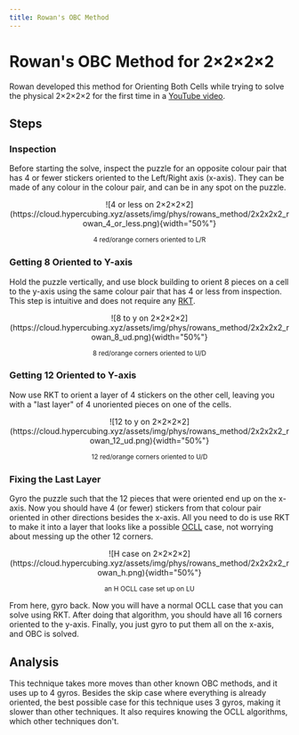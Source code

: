 ```yaml
---
title: Rowan's OBC Method
---
```


# Rowan's OBC Method for 2×2×2×2

Rowan developed this method for Orienting Both Cells while trying to solve the physical 2×2×2×2 for the first time in a [YouTube video](https://www.youtube.com/watch?v=w7w_Jn5oEwY).

## Steps

### Inspection

Before starting the solve, inspect the puzzle for an opposite colour pair that has 4 or fewer stickers oriented to the Left/Right axis (x-axis). They can be made of any colour in the colour pair, and can be in any spot on the puzzle.

<center>![4 or less on 2×2×2×2](https://cloud.hypercubing.xyz/assets/img/phys/rowans_method/2x2x2x2_rowan_4_or_less.png){width="50%"}

<small> 4 red/orange corners oriented to L/R </small> </center>

### Getting 8 Oriented to Y-axis

Hold the puzzle vertically, and use block building to orient 8 pieces on a cell to the y-axis using the same colour pair that has 4 or less from inspection. This step is intuitive and does not require any [RKT](/techniques/rkt).

<center>![8 to y on 2×2×2×2](https://cloud.hypercubing.xyz/assets/img/phys/rowans_method/2x2x2x2_rowan_8_ud.png){width="50%"}

<small> 8 red/orange corners oriented to U/D </small> </center>


### Getting 12 Oriented to Y-axis

Now use RKT to orient a layer of 4 stickers on the other cell, leaving you with a "last layer" of 4 unoriented pieces on one of the cells.

<center>![12 to y on 2×2×2×2](https://cloud.hypercubing.xyz/assets/img/phys/rowans_method/2x2x2x2_rowan_12_ud.png){width="50%"}

<small> 12 red/orange corners oriented to U/D </small> </center>

### Fixing the Last Layer

Gyro the puzzle such that the 12 pieces that were oriented end up on the x-axis. Now you should have 4 (or fewer) stickers from that colour pair oriented in other directions besides the x-axis. All you need to do is use RKT to make it into a layer that looks like a possible [OCLL](https://jperm.net/algs/2x2/oll) case, not worrying about messing up the other 12 corners.

<center>![H case on 2×2×2×2](https://cloud.hypercubing.xyz/assets/img/phys/rowans_method/2x2x2x2_rowan_h.png){width="50%"}

<small> an H OCLL case set up on LU </small> </center>

From here, gyro back. Now you will have a normal OCLL case that you can solve using RKT. After doing that algorithm, you should have all 16 corners oriented to the y-axis. Finally, you just gyro to put them all on the x-axis, and OBC is solved.

## Analysis

This technique takes more moves than other known OBC methods, and it uses up to 4 gyros. Besides the skip case where everything is already oriented, the best possible case for this technique uses 3 gyros, making it slower than other techniques. It also requires knowing the OCLL algorithms, which other techniques don't.
